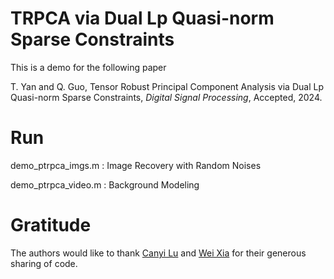 # TRPCA via Dual Lp Quasi-norm Sparse Constraints

This is a demo for the following paper

T. Yan and Q. Guo, Tensor Robust Principal Component Analysis via Dual Lp Quasi-norm Sparse Constraints, *Digital Signal Processing*, Accepted, 2024.

# Run

demo_ptrpca_imgs.m : Image Recovery with Random Noises

demo_ptrpca_video.m : Background Modeling



# Gratitude

The authors would like to thank [Canyi Lu](https://canyilu.github.io) and [Wei Xia](https://github.com/xdweixia/TPAMI2020_ETRPCA) for their generous sharing of code.
